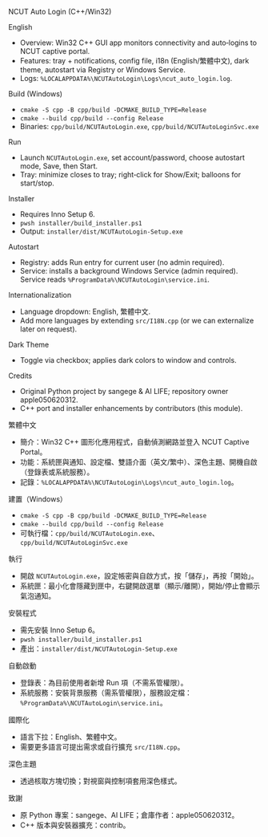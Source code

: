 NCUT Auto Login (C++/Win32)

English
- Overview: Win32 C++ GUI app monitors connectivity and auto‑logins to NCUT captive portal.
- Features: tray + notifications, config file, i18n (English/繁體中文), dark theme, autostart via Registry or Windows Service.
- Logs: `%LOCALAPPDATA%\NCUTAutoLogin\Logs\ncut_auto_login.log`.

Build (Windows)
- `cmake -S cpp -B cpp/build -DCMAKE_BUILD_TYPE=Release`
- `cmake --build cpp/build --config Release`
- Binaries: `cpp/build/NCUTAutoLogin.exe`, `cpp/build/NCUTAutoLoginSvc.exe`

Run
- Launch `NCUTAutoLogin.exe`, set account/password, choose autostart mode, Save, then Start.
- Tray: minimize closes to tray; right‑click for Show/Exit; balloons for start/stop.

Installer
- Requires Inno Setup 6.
- `pwsh installer/build_installer.ps1`
- Output: `installer/dist/NCUTAutoLogin-Setup.exe`

Autostart
- Registry: adds Run entry for current user (no admin required).
- Service: installs a background Windows Service (admin required). Service reads `%ProgramData%\NCUTAutoLogin\service.ini`.

Internationalization
- Language dropdown: English, 繁體中文.
- Add more languages by extending `src/I18N.cpp` (or we can externalize later on request).

Dark Theme
- Toggle via checkbox; applies dark colors to window and controls.

Credits
- Original Python project by sangege & AI LIFE; repository owner apple050620312.
- C++ port and installer enhancements by contributors (this module).

繁體中文
- 簡介：Win32 C++ 圖形化應用程式，自動偵測網路並登入 NCUT Captive Portal。
- 功能：系統匣與通知、設定檔、雙語介面（英文/繁中）、深色主題、開機自啟（登錄表或系統服務）。
- 記錄：`%LOCALAPPDATA%\NCUTAutoLogin\Logs\ncut_auto_login.log`。

建置（Windows）
- `cmake -S cpp -B cpp/build -DCMAKE_BUILD_TYPE=Release`
- `cmake --build cpp/build --config Release`
- 可執行檔：`cpp/build/NCUTAutoLogin.exe`、`cpp/build/NCUTAutoLoginSvc.exe`

執行
- 開啟 `NCUTAutoLogin.exe`，設定帳密與自啟方式，按「儲存」，再按「開始」。
- 系統匣：最小化會隱藏到匣中，右鍵開啟選單（顯示/離開），開始/停止會顯示氣泡通知。

安裝程式
- 需先安裝 Inno Setup 6。
- `pwsh installer/build_installer.ps1`
- 產出：`installer/dist/NCUTAutoLogin-Setup.exe`

自動啟動
- 登錄表：為目前使用者新增 Run 項（不需系管權限）。
- 系統服務：安裝背景服務（需系管權限），服務設定檔：`%ProgramData%\NCUTAutoLogin\service.ini`。

國際化
- 語言下拉：English、繁體中文。
- 需要更多語言可提出需求或自行擴充 `src/I18N.cpp`。

深色主題
- 透過核取方塊切換；對視窗與控制項套用深色樣式。

致謝
- 原 Python 專案：sangege、AI LIFE；倉庫作者：apple050620312。
- C++ 版本與安裝器擴充：contrib。
